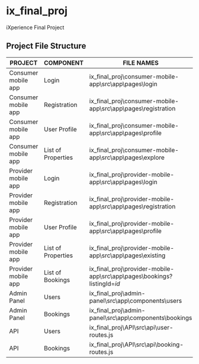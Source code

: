 # ix_final_proj
iXperience Final Project

## Project File Structure
| PROJECT             | COMPONENT          | FILE NAMES                                                                                                                                                                              |
|---------------------|--------------------|-----------------------------------------------------------------------------------------------------------------------------------------------------------------------------------------|
| Consumer mobile app | Login              | ix_final_proj\consumer-mobile-app\src\app\pages\login        |
| Consumer mobile app | Registration       | ix_final_proj\consumer-mobile-app\src\app\pages\registration |
| Consumer mobile app | User Profile       | ix_final_proj\consumer-mobile-app\src\app\pages\profile                 |
| Consumer mobile app | List of Properties | ix_final_proj\consumer-mobile-app\src\app\pages\explore     |
| Provider mobile app | Login              | ix_final_proj\provider-mobile-app\src\app\pages\login             |
| Provider mobile app | Registration       | ix_final_proj\provider-mobile-app\src\app\pages\registration |
| Provider mobile app | User Profile       | ix_final_proj\provider-mobile-app\src\app\pages\profile                 |
| Provider mobile app | List of Properties | ix_final_proj\provider-mobile-app\src\app\pages\existing      |
| Provider mobile app | List of Bookings   | ix_final_proj\provider-mobile-app\src\app\pages\bookings?listingId=*id*         |
| Admin Panel         | Users              | ix_final_proj\admin-panel\src\app\components\users                |
| Admin Panel         | Bookings           | ix_final_proj\admin-panel\src\app\components\bookings                                    |
| API                 | Users              | ix_final_proj\API\src\api\user-routes.js                                                                      |
| API                 | Bookings           | ix_final_proj\API\src\api\booking-routes.js                                                      |
